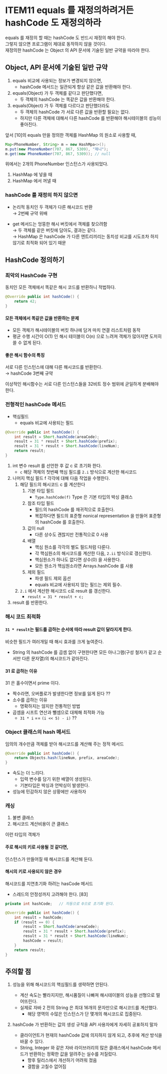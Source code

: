 # ITEM11 equals 를 재정의하려거든 hashCode 도 재정의하라
equals 를 재정의 할 때는 hashCode 도 반드시 재정의 해야 한다.     
그렇지 않으면 프로그램이 제대로 동작하지 않을 것이다.      
재정의한 hashCode 는 Object 의 API 문서에 기술된 일반 규약을 따라야 한다.

## Object, API 문서에 기술된 일반 규약
1. equals 비교에 사용되는 정보가 변경되지 않으면, 
    - hashCode 메서드는 일관되게 항상 같은 값을 반환해야 한다.
2. equals(Object) 가 두 객체를 같다고 판단했다면, 
    - 두 객체의 hashCode 는 똑같은 값을 반환해야 한다.
3. equals(Object) 가 두 객체를 다르다고 판단했더라도
    - 두 객체의 hashCode 가 서로 다른 값을 반환할 필요는 없다.
    - 하지만 다른 객체에 대해서 다른 hashCode 를 반환해야 해시테이블의 성능이 좋아진다.
    
앞서 [10]의 equals 만을 정의한 객체를 HashMap 의 원소로 사용할 때,
```java
Map<PhoneNumber, String> m = new HashMpa<>();
m.put(new PhoneNumber(707, 867, 5309), "제니");
m.get(new PhoneNumber(707, 867, 5309)); // null
``` 

위에서는 2개의 PhoneNumber 인스턴스가 사용되었다.
1. HashMap 에 넣을 때
2. HashMap 에서 꺼낼 때

### hashCode 를 재정의 하지 않으면 
- 논리적 동치인 두 객체가 다른 해시코드 반환      
→ 2번째 규약 위배    
 
- get 메서드는 엉뚱한 해시 버킷에서 객체를 찾으려함     
→ 두 객체를 같은 버킷에 담아도, 결과는 같다.         
→ HashMap 은 hashCode 가 다른 엔트리끼리는 동치성 비교를 시도조차 하지 않기로 최적화 되어 있기 때문
 
## HashCode 정의하기

### 최악의 HashCode 구현
동치인 모든 객체에서 똑같은 해시 코드를 반환하니 적법하다.

```java
@Override public int hashCode() {
    return 42;
}
```

#### 모든 객체에서 똑같은 값을 반환하는 문제
- 모든 객체가 해시테이블의 버킷 하나에 담겨 마치 연결 리스트처럼 동작
- 평균 수행 시간이 O(1) 인 해시 테이블이 O(n) 으로 느려져 객체가 많아지면 도저히 쓸 수 없게 된다.
    
#### 좋은 해시 함수의 특징
서로 다른 인스턴스에 대해 다른 해시코드를 반환한다.   
→ hashCode 3번째 규약

이상적인 해시함수는 서로 다른 인스턴스들을 32비트 정수 범위에 균일하게 분배해야 한다.

### 전형적인 hashCode 메서드
- 핵심필드
    - equals 비교에 사용되는 필드
    
```java
@Override public int hashCode() {
    int result = Short.hashCode(areaCode);
    result = 31 * result + Short.hashCode(prefix);
    result = 31 * result + Short.hashCode(lineNum);
    return result;
}
```

1. int 변수 result 를 선언한 후 값 c 로 초기화 한다.
    - `c` 해당 객체의 첫번째 핵심 필드를 `2.i` 방식으로 계산한 해시코드
1. 나머지 핵심 필드 f 각각에 대해 다음 작업을 수행한다. 
    1. 해당 필드의 해시코드 c 를 계산한다
        1. 기본 타입 필드
            - `Type.hashCode(f)` Type 은 기본 타입의 박싱 클래스
        1. 참조 타입 필드
            - 필드의 hashCode 를 재귀적으로 호출한다.
            - 복잡하다면 필드의 표준형 nonical representation 을 만들어 표준형의 hashCode 를 호출한다.
        1. 값이 null
            - 다른 상수도 괜찮지만 전통적으로 0 사용
        1. 배열
            - 핵심 원소를 각각의 별도 필드처럼 다룬다.
            - 각 핵심원소의 해시코드를 계산한 다음, `2.ii` 방식으로 갱신한다.
            - 핵심원소가 하나도 없다면 상수(0) 을 사용한다.
            - 모든 원소가 핵심원소라면 Arrays.hashCode 를 사용
        1. 제외 필드
            - 파생 필드 제외 옵션
            - equals 비교에 사용되지 않는 필드는 제외 필수.
    1. `2.i` 에서 계산한 해시코드 c로 result 를 갱신한다.
        - `result = 31 * result + c;`
1. result 를 반환한다.

### 해시 코드 최적화
#### `31 * result`는 필드를 곱하는 순서에 따라 result 값이 달라지게 한다.
비슷한 필드가 여러개일 때 해시 효과를 크게 높여준다.
- String 의 hashCode 를 곱셈 없이 구현한다면 모든 아나그램(구성 철자가 같고 순서만 다른 문자열)의 해시코드가 같아진다.
    
#### 31 로 곱하는 이유
31 은 홀수이면서 prime 이다.

- 짝수라면, 오버플로가 발생한다면 정보를 잃게 된다 ??
- 소수를 곱하는 이유   
    - 명확하지는 않지만 전통적인 방법
- 곱셈을 시프트 연산과 뺄셈으로 대체해 최적화 가능
    - `31 * i` == `(i << 5) - i)` ??
    
### Object 클래스의 hash 메서드
임의의 개수만큼 객체를 받아 해시코드를 계산해 주는 정적 메서드
```java
@Override public int hashCode() {
    return Objects.hash(lineNum, prefix, areaCode);
}
```
- 속도는 더 느리다.
    - 입력 변수를 담기 위한 배열이 생성된다.
    - 기본타입은 박싱과 언박싱이 발생한다.
- 성능에 민감하지 않은 상황에만 사용하자

### 캐싱
1. 불변 클래스
1. 해시코드 계산비용이 큰 클래스

이런 타입의 객체가
#### 주로 해시의 키로 사용될 것 같다면,    
인스턴스가 만들어질 때 해시코드를 계산해 둔다.

#### 해시의 키로 사용되지 않은 경우
해시코드를 지연초기화 하려는 hasCode 메서드
- 스레드의 안정성까지 고려해야 한다. [83]

```java
private int hashCode;   // 자동으로 0으로 초기화 된다.

@Override public int hashCode() {
    int result = hashCode;
    if (result == 0) {
        result = Short.hashCode(areaCode);
        result = 31 * result + Short.hashCode(prefix);
        result = 31 * result + Short.hashCode(lineNum);
        hashCode = result;
    }
    return result;
}
```

## 주의할 점

1. 성능을 위해 해시코드의 핵심필드를 생략하면 안된다.
    - 계산 속도는 빨라지지만, 해시품질이 나빠져 해시테이블의 성능을 선형으로 떨어뜨린다.
    - 실제로 자바 2 전의 String 은 최대 16개의 문자만으로 해시코드를 계산했다. 
        - 해당 영역의 수많은 인스턴스가 단 몇개의 해시코드로 집중된다.

2. hashCode 가 반환하는 값의 생성 규칙을 API 사용자에게 자세히 공표하지 말자
    - 클라이언트가 현재의 hashCode 값에 의지하지 않게 되고, 추후에 계산 방식을 바꿀 수 있다.
    - String, Integer 와 같은 자바 라이브러리의 많은 클래스에서 hashCode 메서드가 반환하는 정확한 값을 알려주는 실수를 저질렀다.
        - 향후 릴리스에서 개선하기 어려워 졌음
        - 결함을 고칠수 없어짐
         

